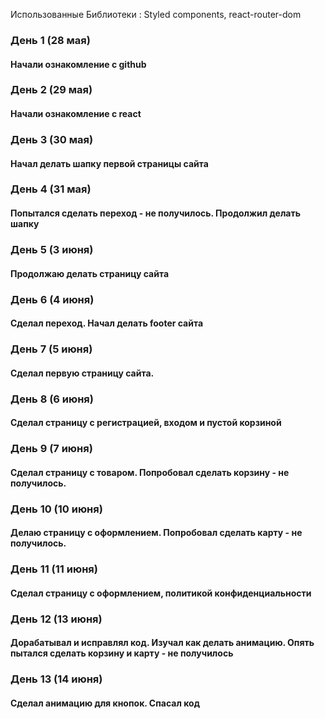 Использованные Библиотеки : Styled components, react-router-dom



<h3>День 1 (28 мая)</h3>
<h4>Начали ознакомление с github</h4>

<h3>День 2 (29 мая)</h3>
<h4>Начали ознакомление с react</h4>

<h3>День 3 (30 мая)</h3>
<h4>Начал делать шапку первой страницы сайта</h4>

<h3>День 4 (31 мая)</h3>
<h4>Попытался сделать переход - не получилось. Продолжил делать шапку</h4>

<h3>День 5 (3 июня)</h3>
<h4>Продолжаю делать страницу сайта</h4>

<h3>День 6 (4 июня)</h3>
<h4>Сделал переход. Начал делать footer сайта</h4>

<h3>День 7 (5 июня)</h3>
<h4>Сделал первую страницу сайта.</h4>

<h3>День 8 (6 июня)</h3>
<h4>Сделал страницу с регистрацией, входом и пустой корзиной</h4>

<h3>День 9 (7 июня)</h3>
<h4>Сделал страницу с товаром. Попробовал сделать корзину - не получилось.</h4>

<h3>День 10 (10 июня)</h3>
<h4>Делаю страницу с оформлением. Попробовал сделать карту - не получилось.</h4>

<h3>День 11 (11 июня)</h3>
<h4>Сделал страницу с оформлением, политикой конфиденциальности</h4>

<h3>День 12 (13 июня)</h3>
<h4>Дорабатывал и исправлял код. Изучал как делать анимацию. Опять пытался сделать корзину и карту - не получилось</h4>

<h3>День 13 (14 июня)</h3>
<h4>Сделал анимацию для кнопок. Спасал код</h4>
